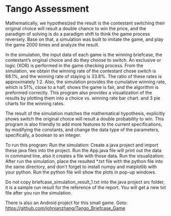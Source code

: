 <h1> Tango Assessment</h1>
<p>
 	Mathematically, we hypothesized the result is the contestant switching their original choice will result a double chance to win the price, and the paradigm of solving is do a paradigm shift to think the game process reversely. Base on that, a simulation was built to imitate the game, and play the game 2000 times and analyze the result.
</p>
<p>	
	In the simulation, the input data of each game is the winning briefcase, the contestant’s original choice and do they choose to switch. An exclusive or logic (XOR) is performed in the game checking process. From the simulation, we obtain the winning rate of the contestant chose switch is 68.1%, and the winning rate of staying is 33.8%. The ratio of these rates is approximately 1:2. Also, the simulation provides the cumulative winning rate, which is 51%, close to a half, shows the game is fair, and the algorithm is preformed correctly. This program also provides a visualization of the results by plotting them into a choice vs. winning rate bar chart. and 3 pie charts for the winning rates.
</p>
<p>
	The result of the simulation matches the mathematical hypothesis,  explicitly shows switch the original choice will result a double probability to win. This program is also friendly to add more features to the current specifications, by modifying the constants, and change the data type of the parameters, specifically, a boolean to an integer. 
</p>
<p>
To run this program:
Run the simulation: Create a java project and import these java files into the project. Run the App.java file will print out the data in command line, also it creates a file with those data. 
Run the visualization: After run the simulation, place the resulted *.txt file with the python file into the same directory, and don't forget to install numpy and matplotlib with your python. Run the python file will show the plots in pop-up windows.

Do not copy briefcase_simulation_result_1.txt into the java project src folder, it is a sample run result for the reference of the report. You will get a new txt file after you run the simulation.
</p>
<p>
There is also an Android project for this small game. Goto: <a href="https://github.com/johnianzhang/Tango_Briefcase_Game">https://github.com/johnianzhang/Tango_Briefcase_Game</a>
</p>
